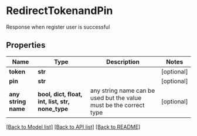 # RedirectTokenandPin

Response when register user is successful

## Properties
Name | Type | Description | Notes
------------ | ------------- | ------------- | -------------
**token** | **str** |  | [optional] 
**pin** | **str** |  | [optional] 
**any string name** | **bool, dict, float, int, list, str, none_type** | any string name can be used but the value must be the correct type | [optional]

[[Back to Model list]](../README.md#documentation-for-models) [[Back to API list]](../README.md#documentation-for-api-endpoints) [[Back to README]](../README.md)


